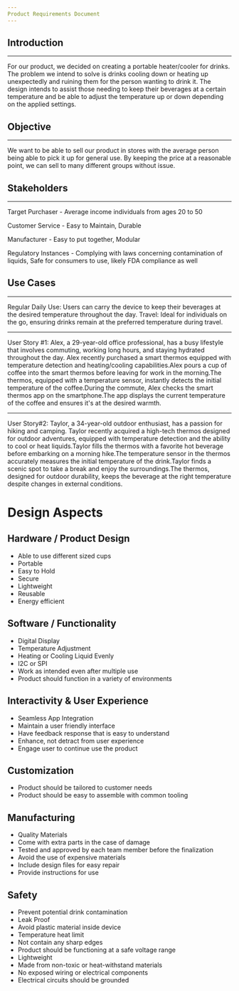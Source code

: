 ```yaml
---
Product Requirements Document
---
```

## Introduction
_____________
For our product, we decided on creating a portable heater/cooler for drinks. The problem we intend to solve is drinks cooling down or heating up unexpectedly and ruining them for the person wanting to drink it. The design intends to assist those needing to keep their beverages at a certain temperature and be able to adjust the temperature up or down depending on the applied settings.


## Objective
_____________
We want to be able to sell our product in stores with the average person being able to pick it up for general use. By keeping the price at a reasonable point, we can sell to many different groups without issue.


## Stakeholders
_____________
Target Purchaser - Average income individuals from ages 20 to 50

Customer Service - Easy to Maintain, Durable 

Manufacturer - Easy to put together, Modular

Regulatory Instances - Complying with laws concerning contamination of liquids, Safe for consumers to use, likely FDA compliance as well



## Use Cases
_____________
Regular Daily Use: Users can carry the device to keep their beverages at the desired temperature throughout the day.
Travel: Ideal for individuals on the go, ensuring drinks remain at the preferred temperature during travel.
 _____________
User Story #1: Alex, a 29-year-old office professional, has a busy lifestyle that involves commuting, working long hours, and staying hydrated throughout the day. Alex recently purchased a smart thermos equipped with temperature detection and heating/cooling capabilities.Alex pours a cup of coffee into the smart thermos before leaving for work in the morning.The thermos, equipped with a temperature sensor, instantly detects the initial temperature of the coffee.During the commute, Alex checks the smart thermos app on the smartphone.The app displays the current temperature of the coffee and ensures it's at the desired warmth.
_____________
User Story#2: Taylor, a 34-year-old outdoor enthusiast, has a passion for hiking and camping. Taylor recently acquired a high-tech thermos designed for outdoor adventures, equipped with temperature detection and the ability to cool or heat liquids.Taylor fills the thermos with a favorite hot beverage before embarking on a morning hike.The temperature sensor in the thermos accurately measures the initial temperature of the drink.Taylor finds a scenic spot to take a break and enjoy the surroundings.The thermos, designed for outdoor durability, keeps the beverage at the right temperature despite changes in external conditions.

# Design Aspects
## Hardware / Product Design
- Able to use different sized cups
- Portable
- Easy to Hold
- Secure
- Lightweight
- Reusable
- Energy efficient
## Software / Functionality
- Digital Display
- Temperature Adjustment
- Heating or Cooling Liquid Evenly
- I2C or SPI
- Work as intended even after multiple use
- Product should function in a variety of environments
 ## Interactivity & User Experience
- Seamless App Integration
- Maintain a user friendly interface
- Have feedback response that is easy to understand
- Enhance, not detract from user experience
- Engage user to continue use the product
##  Customization
- Product should be tailored to customer needs
- Product should be easy to assemble with common tooling
## Manufacturing
- Quality Materials
- Come with extra parts in the case of damage
- Tested and approved by each team member before the finalization
- Avoid the use of expensive materials
- Include design files for easy repair
- Provide instructions for use
## Safety
- Prevent potential drink contamination
- Leak Proof
- Avoid plastic material inside device
- Temperature heat limit
- Not contain any sharp edges
- Product should be functioning at a safe voltage range
- Lightweight
- Made from non-toxic or heat-withstand materials
- No exposed wiring or electrical components
- Electrical circuits should be grounded
